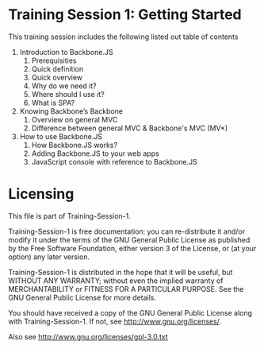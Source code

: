 Training Session 1: Getting Started
===================================

This training session includes the following listed out table of contents

<ol>
  <li>Introduction to Backbone.JS
    <ol>
      <li>Prerequisities</li>
      <li>Quick definition</li>
      <li>Quick overview</li>
      <li>Why do we need it?</li>
      <li>Where should I use it?</li>
      <li>What is SPA?</li>
    </ol>
  </li>
  <li>Knowing Backbone’s Backbone
    <ol>
      <li>Overview on general MVC</li>
      <li>Difference between general MVC &amp; Backbone's MVC (MV*)</li>      
    </ol>
  </li>
  <li>How to use Backbone.JS
    <ol>
      <li>How Backbone.JS works?</li>
      <li>Adding Backbone.JS to your web apps</li>
      <li>JavaScript console with reference to Backbone.JS</li>
    </ol>
  </li>
</ol>

  
Licensing
=========

This file is part of Training-Session-1.

Training-Session-1 is free documentation: you can re-distribute it and/or modify it under the terms of the GNU General Public License as published by the Free Software Foundation, either version 3 of the License, or (at your option) any later version.

Training-Session-1 is distributed in the hope that it will be useful, but WITHOUT ANY WARRANTY; without even the implied warranty of MERCHANTABILITY or FITNESS FOR A PARTICULAR PURPOSE. See the GNU General Public License for more details.

You should have received a copy of the GNU General Public License along with Training-Session-1. If not, see http://www.gnu.org/licenses/.

Also see http://www.gnu.org/licenses/gpl-3.0.txt
